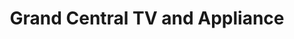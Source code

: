 ---
title: "Grand Central TV and Appliance"
url: /nescopeck/grand-central-tv-and-appliance/
shop: appliance
---